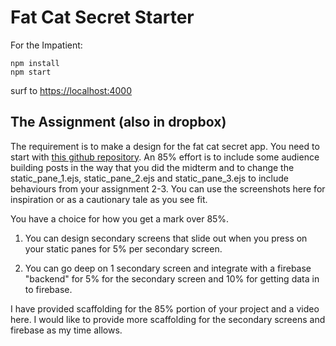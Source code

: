 # Fat Cat Secret Starter

For the Impatient:

```
npm install
npm start

```

surf to [https://localhost:4000](https://localhost:4000)

## The Assignment (also in dropbox)

The requirement is to make a design for the fat cat secret app. You need to start with [this github repository](https://github.com/rhildred/fatcatsecret). An 85% effort is to include some audience building posts in the way that you did the midterm and to change the static_pane_1.ejs, static_pane_2.ejs and static_pane_3.ejs to include behaviours from your assignment 2-3. You can use the screenshots here for inspiration or as a cautionary tale as you see fit.

You have a choice for how you get a mark over 85%.

1) You can design secondary screens that slide out when you press on your static panes for 5% per secondary screen.

2) You can go deep on 1 secondary screen and integrate with a firebase "backend" for 5% for the secondary screen and 10% for getting data in to firebase.

I have provided scaffolding for the 85% portion of your project and a video here. I would like to provide more scaffolding for the secondary screens and firebase as my time allows.
